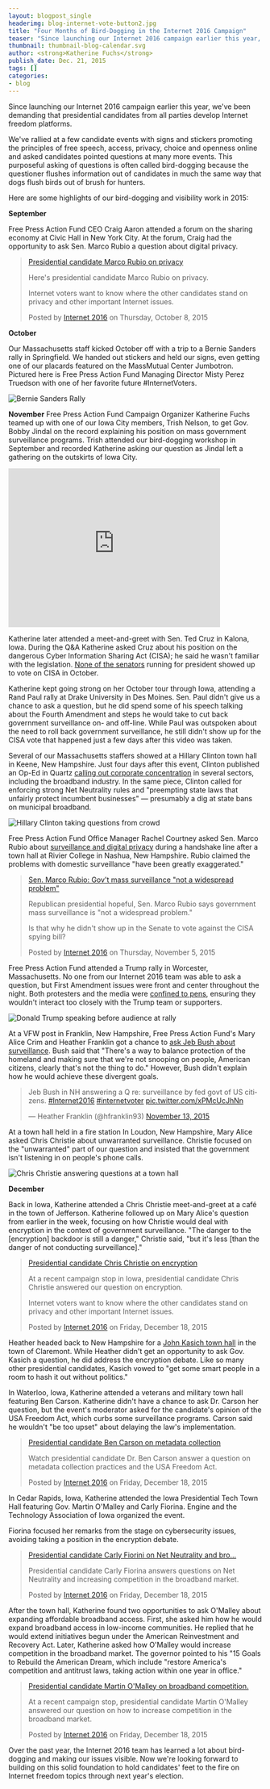 ```yaml
---
layout: blogpost_single
headerimg: blog-internet-vote-button2.jpg
title: "Four Months of Bird-Dogging in the Internet 2016 Campaign"
teaser: "Since launching our Internet 2016 campaign earlier this year, we've been demanding that presidential candidates from all parties develop Internet freedom platforms."
thumbnail: thumbnail-blog-calendar.svg
author: <strong>Katherine Fuchs</strong>
publish_date: Dec. 21, 2015
tags: []
categories:
- blog
---
```

Since launching our Internet 2016 campaign earlier this year, we've been demanding that presidential candidates from all parties develop Internet freedom platforms.

We've rallied at a few candidate events with signs and stickers promoting the principles of free speech, access, privacy, choice and openness online and asked candidates pointed questions at many more events. This purposeful asking of questions is often called bird-dogging because the questioner flushes information out of candidates in much the same way that dogs flush birds out of brush for hunters.

Here are some highlights of our bird-dogging and visibility work in 2015:

**September**

Free Press Action Fund CEO Craig Aaron attended a forum on the sharing economy at Civic Hall in New York City. At the forum, Craig had the opportunity to ask Sen. Marco Rubio a question about digital privacy.

<div id="fb-root"></div>
<script>(function(d, s, id) {
  var js, fjs = d.getElementsByTagName(s)[0];
  if (d.getElementById(id)) return;
  js = d.createElement(s); js.id = id;
  js.src = "//connect.facebook.net/en_US/sdk.js#xfbml=1&version=v2.5";
  fjs.parentNode.insertBefore(js, fjs);
}(document, 'script', 'facebook-jssdk'));</script>

<div class="fb-video" data-href="https://www.facebook.com/internet2016/videos/vb.1411698009155892/1498994937092865/" data-width="400"><div class="fb-xfbml-parse-ignore"><blockquote cite="https://www.facebook.com/internet2016/videos/1498994937092865/"><a href="https://www.facebook.com/internet2016/videos/1498994937092865/">Presidential candidate Marco Rubio on privacy</a><p>Here&#039;s presidential candidate Marco Rubio on privacy. 

Internet voters want to know where the other candidates stand on privacy and other important Internet issues.</p>Posted by <a href="https://www.facebook.com/internet2016/">Internet 2016</a> on Thursday, October 8, 2015</blockquote></div></div>

**October**

Our Massachusetts staff kicked October off with a trip to a Bernie Sanders rally in Springfield. We handed out stickers and held our signs, even getting one of our placards featured on the MassMutual Center Jumbotron. Pictured here is Free Press Action Fund Managing Director Misty Perez Truedson with one of her favorite future #InternetVoters.

<img src="https://internet2016.net/assets/img/blog-body-theo-misty.jpg" alt="Bernie Sanders Rally" width="" height="" />

**November**
Free Press Action Fund Campaign Organizer Katherine Fuchs teamed up with one of our Iowa City members, Trish Nelson, to get Gov. Bobby Jindal on the record explaining his position on mass government surveillance programs. Trish attended our bird-dogging workshop in September and recorded Katherine asking our question as Jindal left a gathering on the outskirts of Iowa City.

<iframe width="420" height="315" src="https://www.youtube.com/embed/bSPWOaCLw3c" frameborder="0" allowfullscreen></iframe>

Katherine later attended a meet-and-greet with Sen. Ted Cruz in Kalona, Iowa. During the Q&A Katherine asked Cruz about his position on the dangerous Cyber Information Sharing Act (CISA); he said he wasn't familiar with the legislation. [None of the senators](https://internet2016.net/blog/cisa-presidential-candidates.html) running for president showed up to vote on CISA in October.

Katherine kept going strong on her October tour through Iowa, attending a Rand Paul rally at Drake University in Des Moines. Sen. Paul didn't give us a chance to ask a question, but he did spend some of his speech talking about the Fourth Amendment and steps he would take to cut back government surveillance on- and off-line. While Paul was outspoken about the need to roll back government surveillance, he still didn't show up for the CISA vote that happened just a few days after this video was taken.

Several of our Massachusetts staffers showed at a Hillary Clinton town hall in Keene, New Hampshire. Just four days after this event, Clinton published an Op-Ed in Quartz [calling out corporate concentration](http://qz.com/529303/hillary-clinton-being-pro-business-doesnt-mean-hanging-consumers-out-to-dry/) in several sectors, including the broadband industry. In the same piece, Clinton called for enforcing strong Net Neutrality rules and "preempting state laws that unfairly protect incumbent businesses" — presumably a dig at state bans on municipal broadband.

<img src="https://internet2016.net/assets/img/blog-body-clinton-sticker.jpg" alt="Hillary Clinton taking questions from crowd" width="" height="" />

Free Press Action Fund Office Manager Rachel Courtney asked Sen. Marco Rubio about [surveillance and digital privacy](https://internet2016.net/blog/surveillance-bird-dog-rubio.html) during a handshake line after a town hall at Rivier College in Nashua, New Hampshire. Rubio claimed the problems with domestic surveillance "have been greatly exaggerated."

<div id="fb-root"></div>
<script>(function(d, s, id) {
  var js, fjs = d.getElementsByTagName(s)[0];
  if (d.getElementById(id)) return;
  js = d.createElement(s); js.id = id;
  js.src = "//connect.facebook.net/en_US/sdk.js#xfbml=1&version=v2.5";
  fjs.parentNode.insertBefore(js, fjs);
}(document, 'script', 'facebook-jssdk'));</script>

<div class="fb-video" data-href="https://www.facebook.com/internet2016/videos/1511934022465623/" data-width="400"><div class="fb-xfbml-parse-ignore"><blockquote cite="https://www.facebook.com/internet2016/videos/1511934022465623/"><a href="https://www.facebook.com/internet2016/videos/1511934022465623/">Sen. Marco Rubio: Gov't mass surveillance &quot;not a widespread problem&quot;</a><p>Republican presidential hopeful, Sen. Marco Rubio says government mass surveillance is "not a widespread problem." 

Is that why he didn't show up in the Senate to vote against the CISA spying bill?</p>Posted by <a href="https://www.facebook.com/internet2016/">Internet 2016</a> on Thursday, November 5, 2015</blockquote></div></div>

Free Press Action Fund attended a Trump rally in Worcester, Massachusetts. No one from our Internet 2016 team was able to ask a question, but First Amendment issues were front and center throughout the night. Both protesters and the media were [confined to pens](https://internet2016.net/blog/trump-rally-worcester.html), ensuring they wouldn't interact too closely with the Trump team or supporters.

<img src="https://internet2016.net/assets/img/blog-body-trump-rally.jpg" alt="Donald Trump speaking before audience at rally" width="" height="" />

At a VFW post in Franklin, New Hampshire, Free Press Action Fund's Mary Alice Crim and Heather Franklin got a chance to [ask Jeb Bush about surveillance](https://internet2016.net/blog/surveillance-bird-dog-jeb.html). Bush said that "There's a way to balance protection of the homeland and making sure that we're not snooping on people, American citizens, clearly that's not the thing to do." However, Bush didn't explain how he would achieve these divergent goals.

<blockquote class="twitter-tweet" lang="en"><p lang="en" dir="ltr">Jeb Bush in NH answering a Q re: surveillance by fed govt of US citizens. <a href="https://twitter.com/hashtag/Internet2016?src=hash">#Internet2016</a> <a href="https://twitter.com/hashtag/internetvoter?src=hash">#internetvoter</a> <a href="https://t.co/xPMcUcJhNn">pic.twitter.com/xPMcUcJhNn</a></p>&mdash; Heather Franklin (@hfranklin93) <a href="https://twitter.com/hfranklin93/status/665203657663758336">November 13, 2015</a></blockquote>
<script async src="//platform.twitter.com/widgets.js" charset="utf-8"></script>

At a town hall held in a fire station In Loudon, New Hampshire, Mary Alice asked Chris Christie about unwarranted surveillance. Christie focused on the "unwarranted" part of our question and insisted that the government isn't listening in on people's phone calls.

<img src="https://internet2016.net/assets/img/blog-body-chris-christie2.jpg" alt="Chris Christie answering questions at a town hall" width="" height="" />

**December**

Back in Iowa, Katherine attended a Chris Christie meet-and-greet at a café in the town of Jefferson. Katherine followed up on Mary Alice's question from earlier in the week, focusing on how Christie would deal with encryption in the context of government surveillance. "The danger to the [encryption] backdoor is still a danger," Christie said, "but it's less [than the danger of not conducting surveillance]."

<div id="fb-root"></div>
<script>(function(d, s, id) {
  var js, fjs = d.getElementsByTagName(s)[0];
  if (d.getElementById(id)) return;
  js = d.createElement(s); js.id = id;
  js.src = "//connect.facebook.net/en_US/sdk.js#xfbml=1&version=v2.5";
  fjs.parentNode.insertBefore(js, fjs);
}(document, 'script', 'facebook-jssdk'));</script>

<div class="fb-video" data-href="https://www.facebook.com/internet2016/videos/vb.1411698009155892/1533336083658750/" data-width="400"><div class="fb-xfbml-parse-ignore"><blockquote cite="https://www.facebook.com/internet2016/videos/1533336083658750/"><a href="https://www.facebook.com/internet2016/videos/1533336083658750/">Presidential candidate Chris Christie on encryption</a><p>At a recent campaign stop in Iowa, presidential candidate Chris Christie answered our question on encryption. 

Internet voters want to know where the other candidates stand on privacy and other important Internet issues.</p>Posted by <a href="https://www.facebook.com/internet2016/">Internet 2016</a> on Friday, December 18, 2015</blockquote></div></div>

Heather headed back to New Hampshire for a [John Kasich town hall](https://internet2016.net/blog/kasich-surveillance-both-ways.html) in the town of Claremont. While Heather didn't get an opportunity to ask Gov. Kasich a question, he did address the encryption debate. Like so many other presidential candidates, Kasich vowed to "get some smart people in a room to hash it out without politics."

In Waterloo, Iowa, Katherine attended a veterans and military town hall featuring Ben Carson. Katherine didn't have a chance to ask Dr. Carson her question, but the event's moderator asked for the candidate's opinion of the USA Freedom Act, which curbs some surveillance programs. Carson said he wouldn't "be too upset" about delaying the law's implementation.

<div id="fb-root"></div>
<script>(function(d, s, id) {
  var js, fjs = d.getElementsByTagName(s)[0];
  if (d.getElementById(id)) return;
  js = d.createElement(s); js.id = id;
  js.src = "//connect.facebook.net/en_US/sdk.js#xfbml=1&version=v2.5";
  fjs.parentNode.insertBefore(js, fjs);
}(document, 'script', 'facebook-jssdk'));</script>

<div class="fb-video" data-href="https://www.facebook.com/internet2016/videos/1533344723657886/" data-width="400"><div class="fb-xfbml-parse-ignore"><blockquote cite="https://www.facebook.com/internet2016/videos/1533344723657886/"><a href="https://www.facebook.com/internet2016/videos/1533344723657886/">Presidential candidate Ben Carson on metadata collection</a><p>Watch presidential candidate Dr. Ben Carson answer a question on metadata collection practices and the USA Freedom Act.</p>Posted by <a href="https://www.facebook.com/internet2016/">Internet 2016</a> on Friday, December 18, 2015</blockquote></div></div>

In Cedar Rapids, Iowa, Katherine attended the Iowa Presidential Tech Town Hall featuring Gov. Martin O'Malley and Carly Fiorina. Engine and the Technology Association of Iowa organized the event.

Fiorina focused her remarks from the stage on cybersecurity issues, avoiding taking a position in the encryption debate.

<div id="fb-root"></div>
<script>(function(d, s, id) {
  var js, fjs = d.getElementsByTagName(s)[0];
  if (d.getElementById(id)) return;
  js = d.createElement(s); js.id = id;
  js.src = "//connect.facebook.net/en_US/sdk.js#xfbml=1&version=v2.5";
  fjs.parentNode.insertBefore(js, fjs);
}(document, 'script', 'facebook-jssdk'));</script>

<div class="fb-video" data-href="https://www.facebook.com/internet2016/videos/1533347876990904/" data-width="400"><div class="fb-xfbml-parse-ignore"><blockquote cite="https://www.facebook.com/internet2016/videos/1533347876990904/"><a href="https://www.facebook.com/internet2016/videos/1533347876990904/">Presidential candidate Carly Fiorini on Net Neutrality and bro...</a><p>Presidential candidate Carly Fiorina answers questions on Net Neutrality and increasing competition in the broadband market.</p>Posted by <a href="https://www.facebook.com/internet2016/">Internet 2016</a> on Friday, December 18, 2015</blockquote></div></div>

After the town hall, Katherine found two opportunities to ask O'Malley about expanding affordable broadband access. First, she asked him how he would expand broadband access in low-income communities. He replied that he would extend initiatives begun under the American Reinvestment and Recovery Act. Later, Katherine asked how O'Malley would increase competition in the broadband market. The governor pointed to his "15 Goals to Rebuild the American Dream, which include "restore America's competition and antitrust laws, taking action within one year in office."

<div id="fb-root"></div>
<script>(function(d, s, id) {
  var js, fjs = d.getElementsByTagName(s)[0];
  if (d.getElementById(id)) return;
  js = d.createElement(s); js.id = id;
  js.src = "//connect.facebook.net/en_US/sdk.js#xfbml=1&version=v2.5";
  fjs.parentNode.insertBefore(js, fjs);
}(document, 'script', 'facebook-jssdk'));</script>

<div class="fb-video" data-href="https://www.facebook.com/internet2016/videos/1533346320324393/" data-width="400"><div class="fb-xfbml-parse-ignore"><blockquote cite="https://www.facebook.com/internet2016/videos/1533346320324393/"><a href="https://www.facebook.com/internet2016/videos/1533346320324393/">Presidential candidate Martin O&#039;Malley on broadband competition.</a><p>At a recent campaign stop, presidential candidate Martin O&#039;Malley answered our question on how to increase competition in the broadband market.</p>Posted by <a href="https://www.facebook.com/internet2016/">Internet 2016</a> on Friday, December 18, 2015</blockquote></div></div>

Over the past year, the Internet 2016 team has learned a lot about bird-dogging and making our issues visible. Now we're looking forward to building on this solid foundation to hold candidates' feet to the fire on Internet freedom topics through next year's election.
